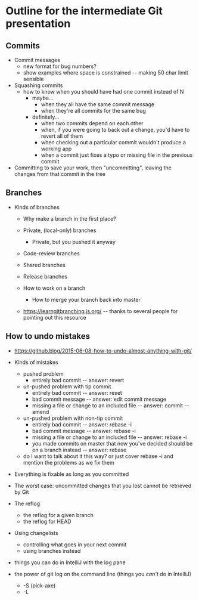 # Outline for the intermediate Git presentation

## Commits

* Commit messages
  * new format for bug numbers?
  * show examples where space is constrained -- making 50 char limit sensible
* Squashing commits
  * how to know when you should have had one commit instead of N
    * maybe...
      * when they all have the same commit message
      * when they're all commits for the same bug
    * definitely...
      * when two commits depend on each other
      * when, if you were going to back out a change, you'd have to revert all of them
      * when checking out a particular commit wouldn't produce a working app
      * when a commit just fixes a typo or missing file in the previous commit
* Committing to save your work, then "uncommitting", leaving the changes from that commit in the tree

## Branches

* Kinds of branches
  * Why make a branch in the first place?
  * Private, (local-only) branches
    * Private, but you pushed it anyway
  * Code-review branches
  * Shared branches
  * Release branches

  * How to work on a branch
    * How to merge your branch back into master
  * <https://learngitbranching.js.org/> -- thanks to several people for pointing out this resource

## How to undo mistakes

* <https://github.blog/2015-06-08-how-to-undo-almost-anything-with-git/>
* Kinds of mistakes
  * pushed problem
    * entirely bad commit -- answer: revert
  * un-pushed problem with tip commit
    * entirely bad commit -- answer: reset
    * bad commit message -- answer: edit commit message
    * missing a file or change to an included file -- answer: commit --amend
  * un-pushed problem with non-tip commit
    * entirely bad commit -- answer: rebase -i
    * bad commit message -- answer: rebase -i
    * missing a file or change to an included file -- answer: rebase -i
    * you made commits on master that now you've decided should be on a branch instead -- answer: rebase
  * do I want to talk about it this way?  or just cover rebase -i and mention the problems as we fix them
* Everything is fixable as long as you committed
* The worst case: uncommitted changes that you lost cannot be retrieved by Git

* The reflog
  * the reflog for a given branch
  * the reflog for HEAD

* Using changelists
  * controlling what goes in your next commit
  * using branches instead
* things you can do in IntelliJ with the log pane
* the power of git log on the command line (things you _can't_ do in IntelliJ)
  * -S (pick-axe)
  * -L
